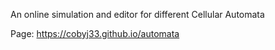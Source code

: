 An online simulation and editor for different Cellular Automata

Page: https://cobyj33.github.io/automata
